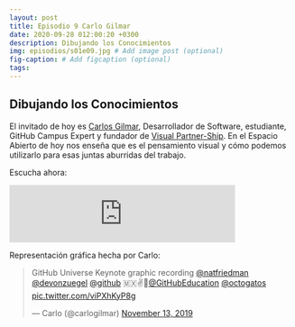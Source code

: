 ```yaml
---
layout: post
title: Episodio 9 Carlo Gilmar
date: 2020-09-28 012:00:20 +0300
description: Dibujando los Conocimientos
img: episodios/s01e09.jpg # Add image post (optional)
fig-caption: # Add figcaption (optional)
tags:
---
```


## Dibujando los Conocimientos

El invitado de hoy es [Carlos Gilmar](https://twitter.com/carlogilmar), Desarrollador de Software, estudiante, GitHub Campus Expert y fundador de [Visual Partner-Ship](https://twitter.com/visual_partner). En el Espacio Abierto de hoy nos enseña que es el pensamiento visual y cómo podemos utilizarlo para esas juntas aburridas del trabajo.

Escucha ahora:

<iframe src="https://anchor.fm/espaciosabiertos/embed/episodes/Dibujando-los-Conocimientos-ek9q6a" height="102px" width="400px" frameborder="0" scrolling="no"></iframe>

Representación gráfica hecha por Carlo:
<blockquote class="twitter-tweet"><p lang="en" dir="ltr">GitHub Universe Keynote graphic recording <a href="https://twitter.com/natfriedman?ref_src=twsrc%5Etfw">@natfriedman</a> <a href="https://twitter.com/devonzuegel?ref_src=twsrc%5Etfw">@devonzuegel</a> <a href="https://twitter.com/github?ref_src=twsrc%5Etfw">@github</a> 🇲🇽✌️🙂<a href="https://twitter.com/GitHubEducation?ref_src=twsrc%5Etfw">@GitHubEducation</a> <a href="https://twitter.com/octogatos?ref_src=twsrc%5Etfw">@octogatos</a> <a href="https://t.co/viPXhKyP8g">pic.twitter.com/viPXhKyP8g</a></p>&mdash; Carlo (@carlogilmar) <a href="https://twitter.com/carlogilmar/status/1194681728175992833?ref_src=twsrc%5Etfw">November 13, 2019</a></blockquote> <script async src="https://platform.twitter.com/widgets.js" charset="utf-8"></script>
